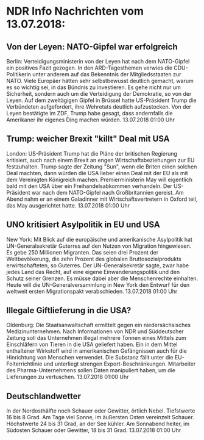 # NDR Info Nachrichten vom 13.07.2018:


## Von der Leyen: NATO-Gipfel war erfolgreich
Berlin: Verteidigungsministerin von der Leyen hat nach dem NATO-Gipfel ein positives Fazit gezogen. In den ARD-Tagesthemen verwies die CDU-Politikerin unter anderem auf das Bekenntnis der Mitgliedsstaaten zur NATO. Viele Europäer hätten sehr selbstbewusst deutlich gemacht, warum es so wichtig sei, in das Bündnis zu investieren. Es gehe nicht nur um Sicherheit, sondern auch um die Verteidigung der Demokratie, so von der Leyen. Auf dem zweitägigen Gipfel in Brüssel hatte US-Präsident Trump die Verbündeten aufgefordert, ihre Wehretats deutlich aufzustocken. Von der Leyen bestätigte im ZDF, Trump habe gesagt, dass andernfalls die Amerikaner ihr eigenes Ding machen würden. 13.07.2018 01:00 Uhr 

## Trump: weicher Brexit "killt" Deal mit USA
London: US-Präsident Trump hat die Pläne der britischen Regierung kritisiert, auch nach einem Brexit an engen Wirtschaftsbeziehungen zur EU festzuhalten. Trump sagte der Zeitung "Sun", wenn die Briten einen solchen Deal machten, dann würden die USA lieber einen Deal mit der EU als mit dem Vereinigten Königreich machen. Premierministerin May will eigentlich bald mit den USA über ein Freihandelsabkommen verhandeln. Der US-Präsident war nach dem NATO-Gipfel nach Großbritannien gereist. Am Abend nahm er an einem Galadinner mit Wirtschaftsvertretern in Oxford teil, das May ausgerichtet hatte. 13.07.2018 01:00 Uhr 

## UNO kritisiert Asylpolitik in EU und USA
New York: Mit Blick auf die europäische und amerikanische Asylpolitik hat UN-Generalsekretär Guterres auf den Nutzen von Migration hingewiesen. Es gebe 250 Millionen Migranten. Das seien drei Prozent der Weltbevölkerung, die zehn Prozent des globalen Bruttosozialprodukts erwirtschafteten, so Guterres. Der UN-Generalsekretär sagte, zwar habe jedes Land das Recht, auf eine eigene Einwanderungspolitik und den Schutz seiner Grenzen. Es müsse dabei aber die Menschenrechte einhalten. Heute will die UN-Generalversammlung in New York den Entwurf für den weltweit ersten Migrationspakt verabschieden. 13.07.2018 01:00 Uhr 

## Illegale Giftlieferung in die USA?
Oldenburg: Die Staatsanwaltschaft ermittelt gegen ein niedersächsisches Medizinunternehmen. Nach Informationen von NDR und Süddeutscher Zeitung soll das Unternehmen illegal mehrere Tonnen eines Mittels zum Einschläfern von Tieren in die USA geliefert haben. Ein in dem Mittel enthaltener Wirkstoff wird in amerikanischen Gefängnissen auch für die Hinrichtung von Menschen verwendet. Die Substanz fällt unter die EU-Folterrichtlinie und unterliegt strengen Export-Beschränkungen. Mitarbeiter des Pharma-Unternehmens sollen Daten manipuliert haben, um die Lieferungen zu vertuschen. 13.07.2018 01:00 Uhr 

## Deutschlandwetter
In der Nordosthälfte noch Schauer oder Gewitter, örtlich Nebel. Tiefstwerte 16 bis 8 Grad. Am Tage viel Sonne, im äußersten Osten vereinzelt Schauer. Höchstwerte 24 bis 31 Grad, an der See kühler. Am Sonnabend heiter, im Südosten Schauer oder Gewitter, 18 bis 31 Grad. 13.07.2018 01:00 Uhr 
